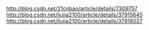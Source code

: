 http://blog.csdn.net/21cnbao/article/details/7309757
http://blog.csdn.net/liujia2100/article/details/37915645
http://blog.csdn.net/liujia2100/article/details/37918027
